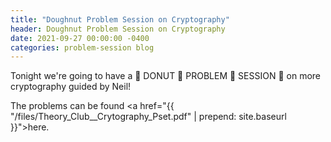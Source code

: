 ```yaml
---
title: "Doughnut Problem Session on Cryptography"
header: Doughnut Problem Session on Cryptography
date: 2021-09-27 00:00:00 -0400
categories: problem-session blog
---
```


Tonight we're going to have a 🍩 DONUT 🍩 PROBLEM
🍩 SESSION 🍩 on more cryptography guided by Neil!

The problems can be found
<a href="{{ "/files/Theory_Club__Crytography_Pset.pdf" | prepend: site.baseurl }}">here</a>.
